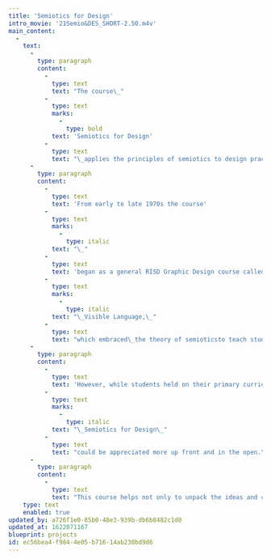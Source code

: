 ```yaml
---
title: 'Semiotics for Design'
intro_movie: '21Semio&DES_SHORT-2.50.m4v'
main_content:
  -
    text:
      -
        type: paragraph
        content:
          -
            type: text
            text: "The course\_"
          -
            type: text
            marks:
              -
                type: bold
            text: 'Semiotics for Design'
          -
            type: text
            text: "\_applies the principles of semiotics to design practice and its use of the visual language system."
      -
        type: paragraph
        content:
          -
            type: text
            text: 'From early to late 1970s the course'
          -
            type: text
            marks:
              -
                type: italic
            text: "\_"
          -
            type: text
            text: 'began as a general RISD Graphic Design course called'
          -
            type: text
            marks:
              -
                type: italic
            text: "\_Visible Language,\_"
          -
            type: text
            text: "which embraced\_the theory of semioticsto teach students about the mechanisms of meaning.\_Since then, the theory of semiotics\_continued as a core component in the curriculum concerning questions of meaning, cognition, reference, truth, and reality. After all, communication means depend entirely on the creation of “signs” as the vehicles for communication, and semiotics is known as the “theory of signs”.\_\_"
      -
        type: paragraph
        content:
          -
            type: text
            text: 'However, while students held on their primary curriculum interest for developing “practical” skills, any design studies that were of a theoretical nature were accepted in a limited way. Hence, it was not until the late 1970s, after years of establishing the fact that “theory” (like semiotics) was essential to the overall learning experiences, that the name'
          -
            type: text
            marks:
              -
                type: italic
            text: "\_Semiotics for Design\_"
          -
            type: text
            text: "could be appreciated more up front and in the open.\_"
      -
        type: paragraph
        content:
          -
            type: text
            text: "This course helps not only to unpack the ideas and complexities involved in communication, but how to pack them into a meaningful design interface for communication. This includes to explore the depth of perception and how attention and awareness play critical roles in forming relationships for meaning; how to stimulate intuition and insight in our search for design innovation; and how to transform semiotic principles into practical methods for design. Lectures, case studies and practical studio assignments expand this semiotic landscape with intimately related issues that help create truly inspired design, including such theories as visual narrative, the parallax view, systems theory (pattern, wholeness, David Bohm’s implicate order, and the web of life), and why such principles as indeterminacy, chance, and continuity necessitate design as a contemplative practice vs. being understood as merely a rational, logical activity.\_"
    type: text
    enabled: true
updated_by: a726f1e0-85b0-48e3-939b-db6b8482c1d0
updated_at: 1622071167
blueprint: projects
id: ec56bea4-f984-4e05-b716-14ab230bd9d6
---
```

